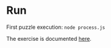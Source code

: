 # Run

First puzzle execution: `node process.js`

The exercise is documented [here](https://adventofcode.com/2022/day/4).
